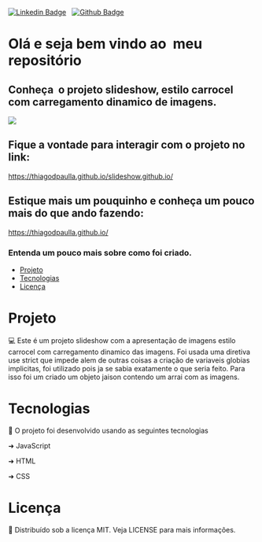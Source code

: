 [![Linkedin Badge](https://img.shields.io/badge/-LinkedIn-blue?style=flat-square&logo=Linkedin&logoColor=white&link=https://www.linkedin.com/in/thiagodepaulla/)](https://www.linkedin.com/in/thiagodepaulla/)   [![Github Badge](https://img.shields.io/badge/-Github-000?style=flat-square&logo=Github&logoColor=white&link=https://github.com/thiagodpaulla)](https://github.com/thiagodpaulla)

# Olá e seja bem vindo ao  meu repositório
## Conheça  o projeto slideshow, estilo carrocel com carregamento dinamico de imagens. 
![](https://github.com/thiagodpaulla/slideshow.github.io/blob/main/SlideShow%20.gif)

## Fique a vontade para interagir com o projeto no link:
https://thiagodpaulla.github.io/slideshow.github.io/

## Estique mais um pouquinho e conheça um pouco mais do que ando fazendo:
https://thiagodpaulla.github.io/


### Entenda um pouco mais sobre como foi criado.

<!--ts-->
 * [Projeto](#projeto)  
 * [Tecnologias](#tecnologias) 
 * [Licença](#licença) 
 <!--te-->

# Projeto
💻
Este é um projeto slideshow com a apresentação de imagens estilo carrocel com carregamento dinamico das imagens.
Foi usada uma diretiva use strict que impede alem de outras coisas a criação de variaveis globias implicitas, foi utilizado pois ja se sabia exatamente o que seria feito.
Para isso foi um criado um objeto jaison contendo um arrai com as imagens.




# Tecnologias

🚀 O projeto foi desenvolvido usando as seguintes tecnologias


➜ JavaScript

➜ HTML

➜ CSS


# Licença
📂 Distribuído sob a licença MIT. Veja LICENSE para mais informações.
 
